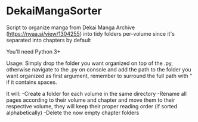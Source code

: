# DekaiMangaSorter
Script to organize manga from Dekai Manga Archive (https://nyaa.si/view/1304255) into tidy folders per-volume since it's separated into chapters by default

You'll need Python 3+

Usage:
Simply drop the folder you want organized on top of the .py, otherwise navigate to the .py on console and add the path to the folder you want organized as first argument, remember to surround the full path with " if it contains spaces.

It will:
  -Create a folder for each volume in the same directory
  -Rename all pages according to their volume and chapter and move them to their respective volume, they will keep their proper reading order (if sorted alphabetically)
  -Delete the now empty chapter folders
